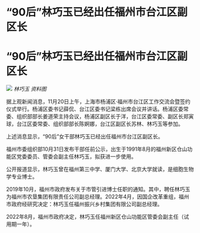 # “90后”林巧玉已经出任福州市台江区副区长

# “90后”林巧玉已经出任福州市台江区副区长

![](https://inews.gtimg.com/om_bt/OuMRNM75L1P3yyFQFLw4mEzhTiKcYNWhlazrHuc_xmf88AA/1000)
_林巧玉 资料图_

据上观新闻消息，11月20日上午，上海市杨浦区·福州市台江区工作交流会暨签约仪式举行。杨浦区委书记薛侃、台江区委书记梁栋出席会议并讲话。杨浦区委常委、组织部部长姜道荣主持会议，杨浦区副区长于洋，台江区委常委、副区长郑寅球，台江区委常委、组织部部长陈婀娜，台江区副区长苏林、林巧玉等参加。

上述消息显示，“90后”女干部林巧玉已经出任福州市台江区副区长。

福州市委组织部10月31日发布干部任前公示，出生于1991年8月的福州新区仓山功能区党委委员、管委会副主任林巧玉，拟获进一步使用。

公开报道显示，林巧玉曾在福州第三中学、厦门大学、北京大学就读，是细胞生物学专业博士。

2019年10月，福州市政府发布关于市管引进博士任职的通知。其中，聘任林巧玉为福州市农垦集团有限责任公司副总经理。2022年4月，因国企改革重组，福州市政府经研究决定：林巧玉任福州振兴乡村集团有限公司副总经理。

2022年8月，福州市政府决定，林巧玉任福州新区仓山功能区管委会副主任（试用期一年）。


